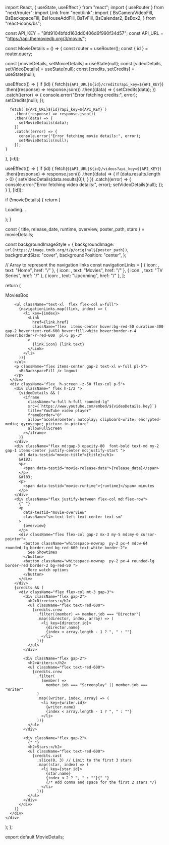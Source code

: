 import React, { useState, useEffect } from "react";
import { useRouter } from "next/router";
import Link from "next/link";
import {
  BsCameraVideoFill,
  BsBackspaceFill,
  BsHouseAddFill,
  BsTvFill,
  BsCalendar2,
  BsBox2,
} from "react-icons/bs";

const API_KEY = "8fd9104bfdd163dd0406d6f990f34d57";
const API_URL = "https://api.themoviedb.org/3/movie/";

const MovieDetails = () => {
  const router = useRouter();
  const { id } = router.query;

  const [movieDetails, setMovieDetails] = useState(null);
  const [videoDetails, setVideoDetails] = useState(null);
  const [credits, setCredits] = useState(null);

  useEffect(() => {
    if (id) {
      fetch(`${API_URL}${id}/credits?api_key=${API_KEY}`)
        .then((response) => response.json())
        .then((data) => {
          setCredits(data);
        })
        .catch((error) => {
          console.error("Error fetching credits:", error);
          setCredits(null);
        });

      fetch(`${API_URL}${id}?api_key=${API_KEY}`)
        .then((response) => response.json())
        .then((data) => {
          setMovieDetails(data);
        })
        .catch((error) => {
          console.error("Error fetching movie details:", error);
          setMovieDetails(null);
        });
    }
  }, [id]);

  useEffect(() => {
    if (id) {
      fetch(`${API_URL}${id}/videos?api_key=${API_KEY}`)
        .then((response) => response.json())
        .then((data) => {
          if (data.results.length > 0) {
            setVideoDetails(data.results[0]);
          }
        })
        .catch((error) => {
          console.error("Error fetching video details:", error);
          setVideoDetails(null);
        });
    }
  }, [id]);

  if (!movieDetails) {
    return (
      <div className="flex items-center justify-center h-screen">
        <p className="text-2xl">Loading...</p>
      </div>
    );
  }

  const { title, release_date, runtime, overview, poster_path, stars } =
    movieDetails;

  const backgroundImageStyle = {
    backgroundImage: `url(https://image.tmdb.org/t/p/original${poster_path})`,
    backgroundSize: "cover",
    backgroundPosition: "center",
  };

  // Array to represent the navigation links
  const navigationLinks = [
    { icon: <BsHouseAddFill />, text: "Home", href: "/" },
    { icon: <BsCameraVideoFill />, text: "Movies", href: "/" },
    { icon: <BsTvFill />, text: "TV Series", href: "/" },
    { icon: <BsCalendar2 />, text: "Upcoming", href: "/" },
  ];

  return (
    <div className=" w-full text-black flex">
      <div className="py-8  w-64 border-zinc-300 border-2 h-screen rounded-r-2xl flex justify-between flex-col items-center">
        <Link
          href="/"
          className="flex px-2 items-center w-full pl-5 text-2xl gap-5 "
        >
          <BsBox2 className="fill-red-600" /> MoviesBox
        </Link>

        <ul className="text-xl  flex flex-col w-full">
          {navigationLinks.map((link, index) => (
            <li key={index}>
              <Link
                href={link.href}
                className="flex  items-center hover:bg-red-50 duration-300 gap-2 hover:text-red-600 hover:fill-white hover:border-r-4 hover:border-r-red-600  pl-5 py-3"
              >
                {link.icon} {link.text}
              </Link>
            </li>
          ))}
        </ul>
        <p className="flex items-center gap-2 text-xl w-full pl-5">
          <BsBackspaceFill /> logout
        </p>
      </div>
      <div className="flex  h-screen -z-50 flex-col p-5">
        <div className=" flex h-1/2 ">
          {videoDetails && (
            <iframe
              className="w-full h-full rounded-lg"
              src={`https://www.youtube.com/embed/${videoDetails.key}`}
              title="YouTube video player"
              frameBorder="0"
              allow="accelerometer; autoplay; clipboard-write; encrypted-media; gyroscope; picture-in-picture"
              allowFullScreen
            ></iframe>
          )}
        </div>
        <div className="flex md:gap-3 opacity-80  font-bold text-md my-2 gap-1 items-center justify-center md:justify-start ">
          <h1 data-testid="movie-title">{title}</h1>
          &#183;
          <p>
            <span data-testid="movie-release-date">{release_date}</span>
          </p>
          &#183;
          <p>
            <span data-testid="movie-runtime">{runtime}</span> minutes
          </p>
        </div>
        <div className="flex justify-between flex-col md:flex-row">
          {" "}
          <p
            data-testid="movie-overview"
            className="sm:text-left text-center text-sm"
          >
            {overview}
          </p>
          <div className="flex flex-col gap-2 mx-3 my-5 md:my-0 cursor-pointer">
            <button className="whitespace-nowrap  py-2 px-4 md:w-64 rounded-lg border-red bg-red-600 text-white border-2">
              See Showtimes
            </button>
            <button className="whitespace-nowrap  py-2 px-4 rounded-lg border-red border-2 bg-red-50 ">
              More watch options
            </button>
          </div>
        </div>
        {credits && (
          <div className="flex flex-col mt-3 gap-3">
            <div className="flex gap-2">
              <h2>Directors:</h2>
              <ul className="flex text-red-600">
                {credits.crew
                  .filter((member) => member.job === "Director")
                  .map((director, index, array) => (
                    <li key={director.id}>
                      {director.name}
                      {index < array.length - 1 ? ", " : ""}
                    </li>
                  ))}
              </ul>
            </div>

            <div className="flex gap-2">
              <h2>Writers:</h2>
              <ul className="flex text-red-600">
                {credits.crew
                  .filter(
                    (member) =>
                      member.job === "Screenplay" || member.job === "Writer"
                  )
                  .map((writer, index, array) => (
                    <li key={writer.id}>
                      {writer.name}
                      {index < array.length - 1 ? ", " : ""}
                    </li>
                  ))}
              </ul>
            </div>

            <div className="flex gap-2">
              {" "}
              <h2>Stars:</h2>
              <ul className="flex text-red-600">
                {credits.cast
                  .slice(0, 3) // Limit to the first 3 stars
                  .map((star, index) => (
                    <li key={star.id}>
                      {star.name}
                      {index < 2 ? ", " : ""}{" "}
                      {/* Add comma and space for the first 2 stars */}
                    </li>
                  ))}
              </ul>
            </div>
          </div>
        )}
      </div>
    </div>
  );
};

export default MovieDetails;
